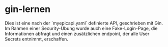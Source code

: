 # gin-lernen

Dies ist eine nach der ´myepicapi.yaml´ definierte API, geschrieben mit Gin. Im Rahmen einer Security-Übung wurde auch eine Fake-Login-Page, die Informationen abfragt und einen zusätzlichen endpoint, der alle User Secrets entnimmt, erschaffen. 
